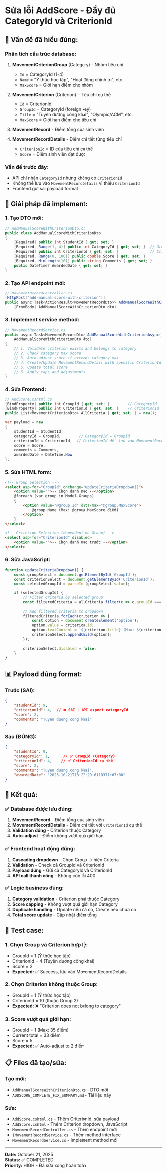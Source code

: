 # Sửa lỗi AddScore - Đầy đủ CategoryId và CriterionId

## 🎯 **Vấn đề đã hiểu đúng:**

### **Phân tích cấu trúc database:**
1. **MovementCriterionGroup** (Category) - Nhóm tiêu chí
   - `Id` = CategoryId (1-4)
   - `Name` = "Ý thức học tập", "Hoạt động chính trị", etc.
   - `MaxScore` = Giới hạn điểm cho nhóm

2. **MovementCriterion** (Criterion) - Tiêu chí cụ thể
   - `Id` = CriterionId
   - `GroupId` = CategoryId (foreign key)
   - `Title` = "Tuyên dương công khai", "Olympic/ACM", etc.
   - `MaxScore` = Giới hạn điểm cho tiêu chí

3. **MovementRecord** - Điểm tổng của sinh viên
4. **MovementRecordDetails** - Điểm chi tiết từng tiêu chí
   - `CriterionId` = ID của tiêu chí cụ thể
   - `Score` = Điểm sinh viên đạt được

### **Vấn đề trước đây:**
- API chỉ nhận `CategoryId` nhưng không có `CriterionId`
- Không thể lưu vào `MovementRecordDetails` vì thiếu `CriterionId`
- Frontend gửi sai payload format

## 🔧 **Giải pháp đã implement:**

### **1. Tạo DTO mới:**
```csharp
// AddManualScoreWithCriterionDto.cs
public class AddManualScoreWithCriterionDto
{
    [Required] public int StudentId { get; set; }
    [Required, Range(1, 4)] public int CategoryId { get; set; }  // GroupId
    [Required] public int CriterionId { get; set; }              // CriterionId cụ thể
    [Required, Range(0, 100)] public double Score { get; set; }
    [Required, MinLength(10)] public string Comments { get; set; }
    public DateTime? AwardedDate { get; set; }
}
```

### **2. Tạo API endpoint mới:**
```csharp
// MovementRecordController.cs
[HttpPost("add-manual-score-with-criterion")]
public async Task<ActionResult<MovementRecordDto>> AddManualScoreWithCriterion(
    [FromBody] AddManualScoreWithCriterionDto dto)
```

### **3. Implement service method:**
```csharp
// MovementRecordService.cs
public async Task<MovementRecordDto> AddManualScoreWithCriterionAsync(
    AddManualScoreWithCriterionDto dto)
{
    // 1. Validate criterion exists and belongs to category
    // 2. Check category max score
    // 3. Auto-adjust score if exceeds category max
    // 4. Create/Update MovementRecordDetail with specific CriterionId
    // 5. Update total score
    // 6. Apply caps and adjustments
}
```

### **4. Sửa Frontend:**
```csharp
// AddScore.cshtml.cs
[BindProperty] public int GroupId { get; set; }        // CategoryId
[BindProperty] public int CriterionId { get; set; }    // CriterionId
public List<MovementCriterionDto> AllCriteria { get; set; } = new();

var payload = new
{
    studentId = StudentId,
    categoryId = GroupId,        // CategoryId = GroupId
    criterionId = CriterionId,  // CriterionId để lưu vào MovementRecordDetail
    score = Score,
    comments = Comments,
    awardedDate = DateTime.Now
};
```

### **5. Sửa HTML form:**
```html
<!-- Group Selection -->
<select asp-for="GroupId" onchange="updateCriteriaDropdown()">
    <option value="">-- Chọn danh mục --</option>
    @foreach (var group in Model.Groups)
    {
        <option value="@group.Id" data-max="@group.MaxScore">
            @group.Name (Max: @group.MaxScore điểm)
        </option>
    }
</select>

<!-- Criterion Selection (dependent on Group) -->
<select asp-for="CriterionId" disabled>
    <option value="">-- Chọn danh mục trước --</option>
</select>
```

### **6. Sửa JavaScript:**
```javascript
function updateCriteriaDropdown() {
    const groupSelect = document.getElementById('GroupId');
    const criterionSelect = document.getElementById('CriterionId');
    const selectedGroupId = parseInt(groupSelect.value);
    
    if (selectedGroupId) {
        // Filter criteria by selected group
        const filteredCriteria = allCriteria.filter(c => c.groupId === selectedGroupId);
        
        // Add filtered criteria to dropdown
        filteredCriteria.forEach(criterion => {
            const option = document.createElement('option');
            option.value = criterion.id;
            option.textContent = `${criterion.title} (Max: ${criterion.maxScore} điểm)`;
            criterionSelect.appendChild(option);
        });
        
        criterionSelect.disabled = false;
    }
}
```

## 📊 **Payload đúng format:**

### **Trước (SAI):**
```json
{
    "studentId": 9,
    "criterionId": 4,  // ❌ SAI - API expect categoryId
    "score": 2,
    "comments": "Tuyen duong cong khai"
}
```

### **Sau (ĐÚNG):**
```json
{
    "studentId": 9,
    "categoryId": 1,      // ✅ GroupId (Category)
    "criterionId": 4,    // ✅ CriterionId cụ thể
    "score": 2,
    "comments": "Tuyen duong cong khai",
    "awardedDate": "2025-10-21T13:27:20.6110371+07:00"
}
```

## 🎯 **Kết quả:**

### **✅ Database được lưu đúng:**
1. **MovementRecord** - Điểm tổng của sinh viên
2. **MovementRecordDetails** - Điểm chi tiết với `CriterionId` cụ thể
3. **Validation đúng** - Criterion thuộc Category
4. **Auto-adjust** - Điểm không vượt quá giới hạn

### **✅ Frontend hoạt động đúng:**
1. **Cascading dropdown** - Chọn Group → hiện Criteria
2. **Validation** - Check cả GroupId và CriterionId
3. **Payload đúng** - Gửi cả CategoryId và CriterionId
4. **API call thành công** - Không còn lỗi 400

### **✅ Logic business đúng:**
1. **Category validation** - Criterion phải thuộc Category
2. **Score capping** - Không vượt quá giới hạn Category
3. **Duplicate handling** - Update nếu đã có, Create nếu chưa có
4. **Total score update** - Cập nhật điểm tổng

## 🚀 **Test case:**

### **1. Chọn Group và Criterion hợp lệ:**
- GroupId = 1 (Ý thức học tập)
- CriterionId = 4 (Tuyên dương công khai)
- Score = 2
- **Expected:** ✅ Success, lưu vào MovementRecordDetails

### **2. Chọn Criterion không thuộc Group:**
- GroupId = 1 (Ý thức học tập)
- CriterionId = 10 (thuộc Group 2)
- **Expected:** ❌ "Criterion does not belong to category"

### **3. Score vượt quá giới hạn:**
- GroupId = 1 (Max: 35 điểm)
- Current total = 33 điểm
- Score = 5
- **Expected:** ✅ Auto-adjust to 2 điểm

## 📋 **Files đã tạo/sửa:**

### **Tạo mới:**
- `AddManualScoreWithCriterionDto.cs` - DTO mới
- `ADDSCORE_COMPLETE_FIX_SUMMARY.md` - Tài liệu này

### **Sửa:**
- `AddScore.cshtml.cs` - Thêm CriterionId, sửa payload
- `AddScore.cshtml` - Thêm Criterion dropdown, JavaScript
- `MovementRecordController.cs` - Thêm endpoint mới
- `IMovementRecordService.cs` - Thêm method interface
- `MovementRecordService.cs` - Implement method mới

---
**Date:** October 21, 2025  
**Status:** ✅ COMPLETED  
**Priority:** HIGH - Đã sửa xong hoàn toàn
